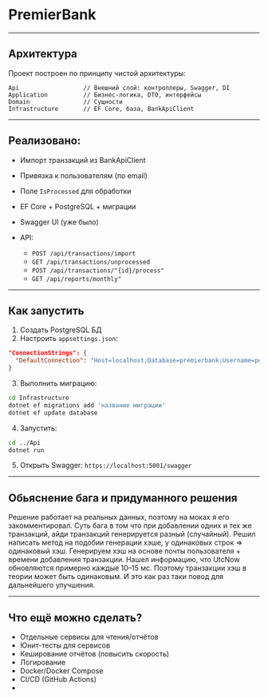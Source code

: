 # PremierBank

---

## Архитектура

Проект построен по принципу чистой архитектуры:

```
Api                  // Внешний слой: контроллеры, Swagger, DI
Application          // Бизнес-логика, DTO, интерфейсы
Domain               // Сущности
Infrastructure       // EF Core, база, BankApiClient
```
---

## Реализовано:

* Импорт транзакций из BankApiClient
* Привязка к пользователям (по email)
* Поле `IsProcessed` для обработки
* EF Core + PostgreSQL + миграции
* Swagger UI (уже было)
* API:

  * `POST /api/transactions/import`
  * `GET /api/transactions/unprocessed`
  * `POST /api/transactions/"{id}/process"`
  * `GET /api/reports/monthly"`

---

## Как запустить

1. Создать PostgreSQL БД
2. Настроить `appsettings.json`:

```json
"ConnectionStrings": {
  "DefaultConnection": "Host=localhost;Database=premierbank;Username=postgres;Password=your_password"
}
```

3. Выполнить миграцию:

```bash
cd Infrastructure
dotnet ef migrations add 'название миграции'
dotnet ef update database 
```

4. Запустить:

```bash
cd ../Api
dotnet run
```

5. Открыть Swagger: `https://localhost:5001/swagger`

---

## Обьяснение бага и придуманного решения
Решение работает на реальных данных, поэтому на моках я его закомментировал.
Суть бага в том что при добавлении одних и тех же транзакций, айди транзакций генерируется разный (случайный).
Решил написать метод на подобии генерации хэше, у одинаковых строк => одинаковый хэш.
Генерируем хэш на основе почты пользователя + времени добавления транзакции.
Нашел информацию, что UtcNow обновляются примерно каждые 10–15 мс.
Поэтому транзакции хэш в теории может быть одинаковым.
И это как раз таки повод для дальнейшего улучшения.

---

## Что ещё можно сделать?

* Отдельные сервисы для чтения/отчётов
* Юнит-тесты для сервисов
* Кеширование отчётов (повысить скорость)
* Логирование
* Docker/Docker Compose
* CI/CD (GitHub Actions)
* 
